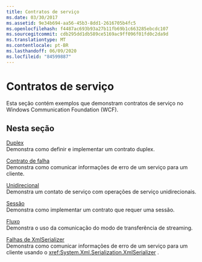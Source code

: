 ```yaml
---
title: Contratos de serviço
ms.date: 03/30/2017
ms.assetid: 9e34b694-aa56-45b3-8dd1-2616705b4fc5
ms.openlocfilehash: f4487ac693b93a27b11fb69b1c663285ebcdc107
ms.sourcegitcommit: cdb295dd1db589ce5169ac9ff096f01fd0c2da9d
ms.translationtype: MT
ms.contentlocale: pt-BR
ms.lasthandoff: 06/09/2020
ms.locfileid: "84599887"
---
```

# <a name="service-contracts"></a>Contratos de serviço
Esta seção contém exemplos que demonstram contratos de serviço no Windows Communication Foundation (WCF).  
  
## <a name="in-this-section"></a>Nesta seção  
 [Duplex](duplex.md)  
 Demonstra como definir e implementar um contrato duplex.  
  
 [Contrato de falha](fault-contract.md)  
 Demonstra como comunicar informações de erro de um serviço para um cliente.  
  
 [Unidirecional](one-way.md)  
 Demonstra um contato de serviço com operações de serviço unidirecionais.  
  
 [Sessão](session.md)  
 Demonstra como implementar um contrato que requer uma sessão.  
  
 [Fluxo](stream.md)  
 Demonstra o uso da comunicação do modo de transferência de streaming.  
  
 [Falhas de XmlSerializer](xmlserializer-faults.md)  
 Demonstra como comunicar informações de erro de um serviço para um cliente usando o <xref:System.Xml.Serialization.XmlSerializer> .
